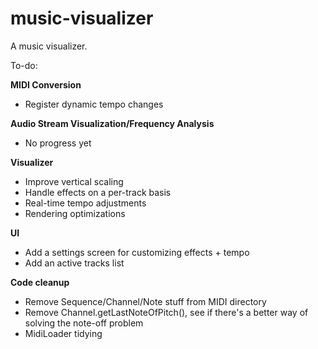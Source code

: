 # music-visualizer
A music visualizer.

To-do:

**MIDI Conversion**
* Register dynamic tempo changes

**Audio Stream Visualization/Frequency Analysis**
* No progress yet

**Visualizer**
* Improve vertical scaling
* Handle effects on a per-track basis
* Real-time tempo adjustments
* Rendering optimizations

**UI**
* Add a settings screen for customizing effects + tempo
* Add an active tracks list

**Code cleanup**
* Remove Sequence/Channel/Note stuff from MIDI directory
* Remove Channel.getLastNoteOfPitch(), see if there's a better way of solving the note-off problem
* MidiLoader tidying